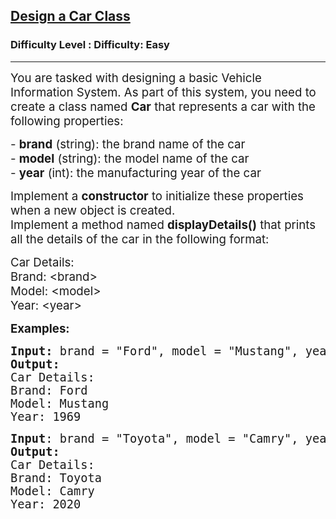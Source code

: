 <h2><a href="https://www.geeksforgeeks.org/problems/design-a-car-class--125330/1?page=1&sortBy=latest">Design a Car Class</a></h2><h3>Difficulty Level : Difficulty: Easy</h3><hr><div class="problems_problem_content__Xm_eO"><p><span style="font-size: 18.6667px;">You are tasked with designing a basic Vehicle Information System. As part of this system, you need to create a class named <strong>Car</strong> that represents a car with the following properties:<br></span></p>
<p><span style="font-size: 18.6667px;">- <strong>brand</strong> (string): the brand name of the car<br></span><span style="font-size: 18.6667px;">- <strong>model</strong> (string): the model name of the car<br></span><span style="font-size: 18.6667px;">- <strong>year</strong> (int): the manufacturing year of the car</span></p>
<p><span style="font-size: 18.6667px;">Implement a <strong>constructor</strong> to initialize these properties when a new object is created.</span><br><span style="font-size: 18.6667px;">Implement a method named <strong>displayDetails()</strong> that prints all the details of the car in the following format:<br></span></p>
<p><span style="font-size: 18.6667px;">Car Details:<br></span><span style="font-size: 18.6667px;">Brand: &lt;brand&gt;<br></span><span style="font-size: 18.6667px;">Model: &lt;model&gt;<br></span><span style="font-size: 18.6667px;">Year: &lt;year&gt;</span></p>
<p><span style="font-size: 14pt;"><strong>Examples:</strong></span></p>
<pre><span style="font-size: 14pt;"><strong style="font-size: 14pt;">Input: </strong><span style="font-size: 14pt;">brand = "Ford", model = "Mustang", year = 1969
</span><strong style="font-size: 14pt;">Output:</strong><span style="font-size: 14pt;"><br>Car Details:<br></span><span style="font-size: 18.6667px;">Brand: Ford<br></span><span style="font-size: 14pt;">Model: Mustang<br>Year: 1969</span><br></span></pre>
<pre><span style="font-size: 14pt;"><strong style="font-size: 14pt;">Input</strong><span style="font-size: 14pt;">: brand = "Toyota", model = "Camry", year = 2020
</span><strong style="font-size: 14pt;">Output:</strong><span style="font-size: 14pt;"><br></span><span style="font-size: 18.6667px;">Car Details:
Brand: Toyota
Model: Camry
Year: 2020</span></span></pre></div>